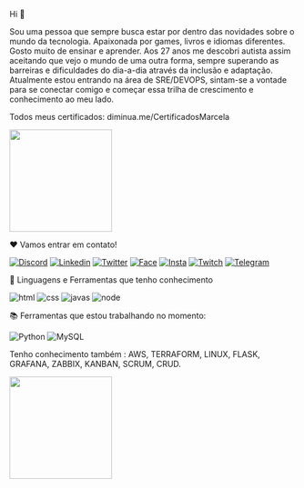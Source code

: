 Hi 🐾

Sou uma pessoa que sempre busca estar por dentro das novidades sobre o mundo da tecnologia. 
Apaixonada por games, livros e idiomas diferentes.
Gosto muito de ensinar e aprender.
Aos 27 anos me descobri autista assim aceitando que vejo o mundo de uma outra forma, sempre superando as barreiras e dificuldades do dia-a-dia através da inclusão e adaptação.
Atualmente estou entrando na área de SRE/DEVOPS, sintam-se a vontade para se conectar comigo e começar essa trilha de crescimento e conhecimento ao meu lado.


Todos meus certificados: diminua.me/CertificadosMarcela

<div>  
  <img height="180em" src="https://github-readme-stats.vercel.app/api?username=MarcelaChevalier&show_icons=true&theme=synthwave"/><br>
  </div>


  
  ❤️ Vamos entrar em contato!
  
  [![Discord](https://img.shields.io/badge/Discord-7289DA?style=for-the-badge&logo=discord&logoColor=white)](https://discord.gg/4hch7Hnefd)
  [![Linkedin](https://img.shields.io/badge/LinkedIn-0077B5?style=for-the-badge&logo=linkedin&logoColor=white)](https://www.linkedin.com/in/marcela-chevalier-437806136/)
  [![Twitter](https://img.shields.io/badge/Twitter-1DA1F2?style=for-the-badge&logo=twitter&logoColor=white)](https://twitter.com/Kristykill)
  [![Face](https://img.shields.io/badge/Facebook-1877F2?style=for-the-badge&logo=facebook&logoColor=white)](https://www.facebook.com/marcelachevalier)
  [![Insta](https://img.shields.io/badge/Instagram-E4405F?style=for-the-badge&logo=instagram&logoColor=white)](https://www.instagram.com/kristykill/)
  [![Twitch](https://img.shields.io/badge/Twitch-9146FF?style=for-the-badge&logo=twitch&logoColor=white)](https://www.twitch.tv/kristykill)
  [![Telegram](https://img.shields.io/badge/Telegram-2CA5E0?style=for-the-badge&logo=telegram&logoColor=white)](https://t.me/kristykill)

  
  🔨 Linguagens e Ferramentas que tenho conhecimento 
  
  ![html](https://img.shields.io/badge/HTML-239120?style=for-the-badge&logo=html5&logoColor=white)
  ![css](https://img.shields.io/badge/CSS-239120?&style=for-the-badge&logo=css3&logoColor=white)
  ![javas](https://img.shields.io/badge/JavaScript-F7DF1E?style=for-the-badge&logo=javascript&logoColor=black)
  ![node](https://img.shields.io/badge/Node.js-43853D?style=for-the-badge&logo=node.js&logoColor=white)
  
  
 📚 Ferramentas que estou trabalhando no momento:
 
  ![Python](https://img.shields.io/badge/Python-3776AB?style=for-the-badge&labelColor=FFD43B&logoColor=3776AB&logo=python)
  ![MySQL](https://img.shields.io/badge/mysql-%2300f.svg?style=for-the-badge&logo=mysql&logoColor=white)
  
  
  Tenho conhecimento também : AWS, TERRAFORM, LINUX, FLASK, GRAFANA, ZABBIX, KANBAN, SCRUM, CRUD.
  
 
  
  
  
  
  <div> <img height="180em" src="https://github-readme-stats.vercel.app/api/top-langs/?username=marcelachevalier&layout=compact&theme=tokyonight"/> </div>
 
 
 
 
